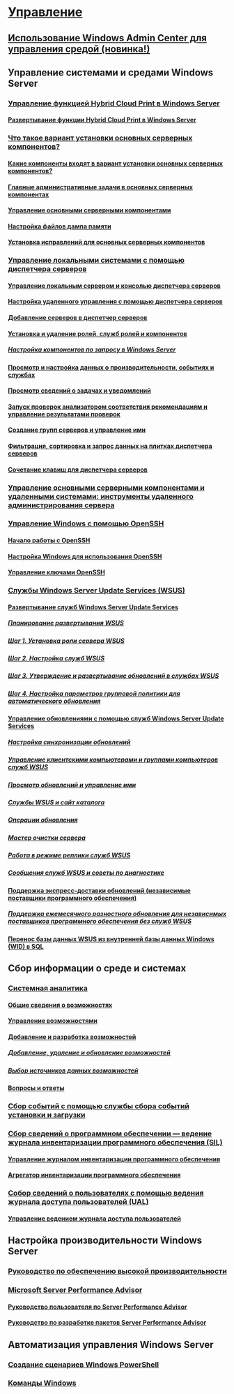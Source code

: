 # [Управление](manage-windows-server.yml)
## [Использование Windows Admin Center для управления средой (новинка!)](../manage/windows-admin-center/overview.md)
## Управление системами и средами Windows Server
### [Управление функцией Hybrid Cloud Print в Windows Server](hybrid-cloud-print/hybrid-cloud-print-overview.md)
#### [Развертывание функции Hybrid Cloud Print в Windows Server](hybrid-cloud-print/hybrid-cloud-print-deploy.md)
### [Что такое вариант установки основных серверных компонентов?](server-core/what-is-server-core.md)
#### [Какие компоненты входят в вариант установки основных серверных компонентов?](server-core/server-core-roles-and-services.md)
#### [Главные административные задачи в основных серверных компонентах](server-core/server-core-administer.md)
#### [Управление основными серверными компонентами](server-core/server-core-manage.md)
#### [Настройка файлов дампа памяти](server-core/server-core-memory-dump.md)
#### [Установка исправлений для основных серверных компонентов](server-core/server-core-servicing.md)
### [Управление локальными системами с помощью диспетчера серверов](server-manager/server-manager.md)
#### [Управление локальным сервером и консолью диспетчера серверов](server-manager/manage-the-local-server-and-the-server-manager-console.md)
#### [Настройка удаленного управления с помощью диспетчера серверов](server-manager/configure-remote-management-in-server-manager.md)
#### [Добавление серверов в диспетчер серверов](server-manager/add-servers-to-server-manager.md)
#### [Установка и удаление ролей, служб ролей и компонентов](server-manager/install-or-uninstall-roles-role-services-or-features.md)
##### [Настройка компонентов по запросу в Windows Server](server-manager/configure-features-on-demand-in-windows-server.md)
#### [Просмотр и настройка данных о производительности, событиях и службах](server-manager/view-and-configure-performance-event-and-service-data.md)
#### [Просмотр сведений о задачах и уведомлений](server-manager/view-task-details-and-notifications.md)
#### [Запуск проверок анализатором соответствия рекомендациям и управление результатами проверок](server-manager/run-best-practices-analyzer-scans-and-manage-scan-results.md)
#### [Создание групп серверов и управление ими](server-manager/create-and-manage-server-groups.md)
#### [Фильтрация, сортировка и запрос данных на плитках диспетчера серверов](server-manager/filter-sort-and-query-data-in-server-manager-tiles.md)
#### [Сочетание клавиш для диспетчера серверов](server-manager/keyboard-shortcuts-for-server-manager.md)
### [Управление основными серверными компонентами и удаленными системами: инструменты удаленного администрирования сервера](../remote/remote-server-administration-tools.md)
### [Управление Windows с помощью OpenSSH](OpenSSH/OpenSSH_Overview.md)
#### [Начало работы с OpenSSH](OpenSSH/OpenSSH_Install_FirstUse.md)
#### [Настройка Windows для использования OpenSSH](OpenSSH/OpenSSH_Server_Configuration.md)
#### [Управление ключами OpenSSH](OpenSSH/OpenSSH_KeyManagement.md)
### [Службы Windows Server Update Services (WSUS)](windows-server-update-services/get-started/windows-server-update-services-wsus.md)
#### [Развертывание служб Windows Server Update Services](windows-server-update-services/deploy/deploy-windows-server-update-services.md)
##### [Планирование развертывания WSUS](windows-server-update-services/plan/plan-your-wsus-deployment.md)
##### [Шаг 1. Установка роли сервера WSUS](windows-server-update-services/deploy/1-install-the-wsus-server-role.md)
##### [Шаг 2. Настройка служб WSUS](windows-server-update-services/deploy/2-configure-wsus.md)
##### [Шаг 3. Утверждение и развертывание обновлений в службах WSUS](windows-server-update-services/deploy/3-approve-and-deploy-updates-in-wsus.md)
##### [Шаг 4. Настройка параметров групповой политики для автоматического обновления](windows-server-update-services/deploy/4-configure-group-policy-settings-for-automatic-updates.md)
#### [Управление обновлениями с помощью служб Windows Server Update Services](windows-server-update-services/manage/update-management-with-windows-server-update-services.md)
##### [Настройка синхронизации обновлений](windows-server-update-services/manage/setting-up-update-synchronizations.md)
##### [Управление клиентскими компьютерами и группами компьютеров служб WSUS](windows-server-update-services/manage/managing-wsus-client-computers-and-wsus-computer-groups.md)
##### [Просмотр обновлений и управление ими](windows-server-update-services/manage/viewing-and-managing-updates.md)
##### [Службы WSUS и сайт каталога](windows-server-update-services/manage/wsus-and-the-catalog-site.md)
##### [Операции обновления](windows-server-update-services/manage/updates-operations.md)
##### [Мастер очистки сервера](windows-server-update-services/manage/the-server-cleanup-wizard.md)
##### [Работа в режиме реплики служб WSUS](windows-server-update-services/manage/running-wsus-replica-mode.md)
##### [Сообщения служб WSUS и советы по диагностике](windows-server-update-services/manage/wsus-messages-and-troubleshooting-tips.md)
#### [Поддержка экспресс-доставки обновлений (независимые поставщики программного обеспечения)](windows-server-update-services/deploy/express-update-delivery-isv-support.md)
##### [Поддержка ежемесячного разностного обновления для независимых поставщиков программного обеспечения без служб WSUS](windows-server-update-services/deploy/monthly-delta-update-isv-support-without-WSUS.md)
#### [Перенос базы данных WSUS из внутренней базы данных Windows (WID) в SQL](windows-server-update-services/manage/wid-to-sql-migration.md)

## Сбор информации о среде и системах
### [Системная аналитика](..\manage\system-insights\overview.md)
#### [Общие сведения о возможностях](..\manage\system-insights\understanding-capabilities.md)
#### [Управление возможностями](..\manage\system-insights\managing-capabilities.md)
#### [Добавление и разработка возможностей](..\manage\system-insights\adding-and-developing-capabilities.md)
##### [Добавление, удаление и обновление возможностей](..\manage\system-insights\add-remove-update-capabilities.md)
##### [Выбор источников данных возможностей](..\manage\system-insights\data-sources.md)
#### [Вопросы и ответы](..\manage\system-insights\faq.md)
### [Сбор событий с помощью службы сбора событий установки и загрузки](Get-started-with-Setup-and-Boot-Event-Collection.md)
### [Сбор сведений о программном обеспечении — ведение журнала инвентаризации программного обеспечения (SIL)](software-inventory-logging/get-started-with-software-inventory-logging.md)
#### [Управление журналом инвентаризации программного обеспечения](software-inventory-logging/manage-software-inventory-logging.md)
#### [Агрегатор инвентаризации программного обеспечения](software-inventory-logging/software-inventory-logging-aggregator.md)
### [Собор сведений о пользователях с помощью ведения журнала доступа пользователей (UAL)](user-access-logging/get-started-with-user-access-logging.md)
#### [Управление ведением журнала доступа пользователей](user-access-logging/manage-user-access-logging.md)

## Настройка производительности Windows Server
### [Руководство по обеспечению высокой производительности](performance-tuning/index.md) 
### [Microsoft Server Performance Advisor](server-performance-advisor/microsoft-server-performance-advisor.md)
#### [Руководство пользователя по Server Performance Advisor](server-performance-advisor/server-performance-advisor-users-guide.md)
#### [Руководство по разработке пакетов Server Performance Advisor](server-performance-advisor/server-performance-advisor-pack-development-guide.md)

## Автоматизация управления Windows Server
### [Создание сценариев Windows PowerShell](/powershell/scripting/powershell-scripting?view=powershell-5.1)
### [Команды Windows](windows-commands/windows-commands.md)
